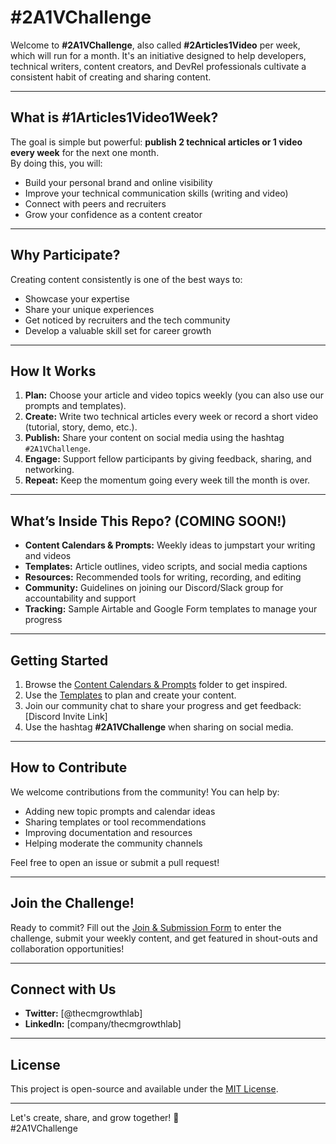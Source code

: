 # #2A1VChallenge

Welcome to **#2A1VChallenge**, also called **#2Articles1Video** per week, which will run for a month. It's an initiative designed to help developers, technical writers, content creators, and DevRel professionals cultivate a consistent habit of creating and sharing content.

---

## What is #1Articles1Video1Week?

The goal is simple but powerful: **publish 2 technical articles or 1 video every week** for the next one month.  
By doing this, you will:

- Build your personal brand and online visibility  
- Improve your technical communication skills (writing and video)  
- Connect with peers and recruiters  
- Grow your confidence as a content creator

---

## Why Participate?

Creating content consistently is one of the best ways to:

- Showcase your expertise  
- Share your unique experiences  
- Get noticed by recruiters and the tech community  
- Develop a valuable skill set for career growth

---

## How It Works

1. **Plan:** Choose your article and video topics weekly (you can also use our prompts and templates).  
2. **Create:** Write two technical articles every week or record a short video (tutorial, story, demo, etc.).  
3. **Publish:** Share your content on social media using the hashtag `#2A1VChallenge`.  
4. **Engage:** Support fellow participants by giving feedback, sharing, and networking.  
5. **Repeat:** Keep the momentum going every week till the month is over.

---

## What’s Inside This Repo? (COMING SOON!)

- **Content Calendars & Prompts:** Weekly ideas to jumpstart your writing and videos  
- **Templates:** Article outlines, video scripts, and social media captions  
- **Resources:** Recommended tools for writing, recording, and editing  
- **Community:** Guidelines on joining our Discord/Slack group for accountability and support  
- **Tracking:** Sample Airtable and Google Form templates to manage your progress

---

## Getting Started

1. Browse the [Content Calendars & Prompts](./content-calendars) folder to get inspired.  
2. Use the [Templates](./templates) to plan and create your content.  
3. Join our community chat to share your progress and get feedback: [Discord Invite Link]  
4. Use the hashtag **#2A1VChallenge** when sharing on social media.

---

## How to Contribute

We welcome contributions from the community! You can help by:

- Adding new topic prompts and calendar ideas  
- Sharing templates or tool recommendations  
- Improving documentation and resources  
- Helping moderate the community channels

Feel free to open an issue or submit a pull request!

---

## Join the Challenge!

Ready to commit? Fill out the [Join & Submission Form](https://example.com/submit) to enter the challenge, submit your weekly content, and get featured in shout-outs and collaboration opportunities!

---

## Connect with Us

- **Twitter:** [@thecmgrowthlab]
- **LinkedIn:** [company/thecmgrowthlab]

---

## License

This project is open-source and available under the [MIT License](./LICENSE).

---

Let's create, share, and grow together! 🚀  
#2A1VChallenge
